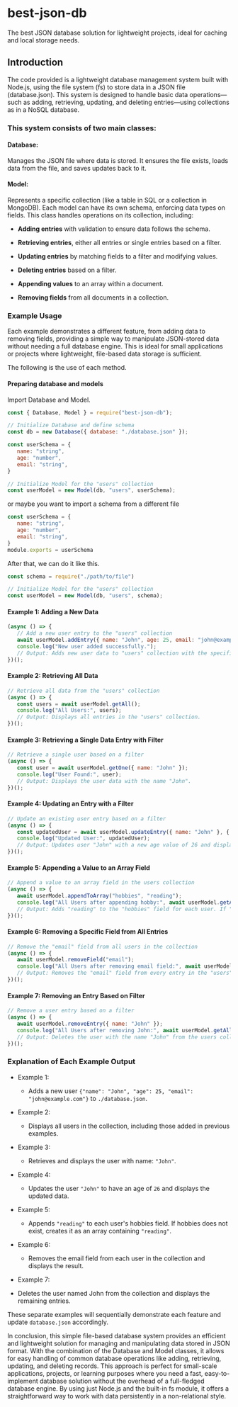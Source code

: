 # best-json-db
The best JSON database solution for lightweight projects, ideal for caching and local storage needs.

## Introduction
The code provided is a lightweight database management system built with Node.js, using the file system (fs) to store data in a JSON file (database.json). This system is designed to handle basic data operations—such as adding, retrieving, updating, and deleting entries—using collections as in a NoSQL database.

### This system consists of two main classes:
#### Database:
Manages the JSON file where data is stored. It ensures the file exists, loads data from the file, and saves updates back to it.

#### Model:
Represents a specific collection (like a table in SQL or a collection in MongoDB). Each model can have its own schema, enforcing data types on fields. This class handles operations on its collection, including:

- **Adding entries** with validation to ensure data follows the schema.

- **Retrieving entries**, either all entries or single entries based on a filter.

- **Updating entries** by matching fields to a filter and modifying values.

- **Deleting entries** based on a filter.

- **Appending values** to an array within a document.

- **Removing fields** from all documents in a collection.

### Example Usage

Each example demonstrates a different feature, from adding data to removing fields, providing a simple way to manipulate JSON-stored data without needing a full database engine. This is ideal for small applications or projects where lightweight, file-based data storage is sufficient.

The following is the use of each method.
#### Preparing database and models
Import Database and Model.
```js
const { Database, Model } = require("best-json-db");

// Initialize Database and define schema
const db = new Database({ database: "./database.json" });

const userSchema = {
   name: "string",
   age: "number",
   email: "string",
}

// Initialize Model for the "users" collection
const userModel = new Model(db, "users", userSchema);
```
or maybe you want to import a schema from a different file 
```js
const userSchema = {
   name: "string",
   age: "number",
   email: "string",
}
module.exports = userSchema
```
After that, we can do it like this.
```js
const schema = require("./path/to/file")

// Initialize Model for the "users" collection
const userModel = new Model(db, "users", schema);
```
#### Example 1: Adding a New Data
```js
(async () => {
   // Add a new user entry to the "users" collection
   await userModel.addEntry({ name: "John", age: 25, email: "john@example.com" });
   console.log("New user added successfully.");
   // Output: Adds new user data to "users" collection with the specified values.
})();
```

#### Example 2: Retrieving All Data
```js
// Retrieve all data from the "users" collection
(async () => {
   const users = await userModel.getAll();
   console.log("All Users:", users);
   // Output: Displays all entries in the "users" collection.
})();
```
#### Example 3: Retrieving a Single Data Entry with Filter
```js
// Retrieve a single user based on a filter
(async () => {
   const user = await userModel.getOne({ name: "John" });
   console.log("User Found:", user);
   // Output: Displays the user data with the name "John".
})();
```
#### Example 4: Updating an Entry with a Filter
```js
// Update an existing user entry based on a filter
(async () => {
   const updatedUser = await userModel.updateEntry({ name: "John" }, { age: 26 });
   console.log("Updated User:", updatedUser);
   // Output: Updates user "John" with a new age value of 26 and displays the updated data.
})();
```
#### Example 5: Appending a Value to an Array Field
```js
// Append a value to an array field in the users collection
(async () => {
   await userModel.appendToArray("hobbies", "reading");
   console.log("All Users after appending hobby:", await userModel.getAll());
   // Output: Adds "reading" to the "hobbies" field for each user. If "hobbies" does not exist, it creates an array with "reading".
})();
```
#### Example 6: Removing a Specific Field from All Entries
```js
// Remove the "email" field from all users in the collection
(async () => {
   await userModel.removeField("email");
   console.log("All Users after removing email field:", await userModel.getAll());
   // Output: Removes the "email" field from every entry in the "users" collection.
})();
```

#### Example 7: Removing an Entry Based on Filter
```js
// Remove a user entry based on a filter
(async () => {
   await userModel.removeEntry({ name: "John" });
   console.log("All Users after removing John:", await userModel.getAll());
   // Output: Deletes the user with the name "John" from the users collection.
})();
```

### Explanation of Each Example Output

- Example 1:
  * Adds a new user `{"name": "John", "age": 25, "email": "john@example.com"}` to `./database.json`.


- Example 2:
  * Displays all users in the collection, including those added in previous examples.


- Example 3: 
  * Retrieves and displays the user with name: `"John"`.


- Example 4:
  * Updates the user `"John"` to have an age of `26` and displays the updated data.


- Example 5: 
  * Appends `"reading"` to each user's hobbies field. If hobbies does not exist, creates it as an array containing `"reading"`.


- Example 6: 
  * Removes the email field from each user in the collection and displays the result.


- Example 7: 
 * Deletes the user named John from the collection and displays the remaining entries.


These separate examples will sequentially demonstrate each feature and update `database.json` accordingly.

In conclusion, this simple file-based database system provides an efficient and lightweight solution for managing and manipulating data stored in JSON format. With the combination of the Database and Model classes, it allows for easy handling of common database operations like adding, retrieving, updating, and deleting records. This approach is perfect for small-scale applications, projects, or learning purposes where you need a fast, easy-to-implement database solution without the overhead of a full-fledged database engine. By using just Node.js and the built-in fs module, it offers a straightforward way to work with data persistently in a non-relational style.

